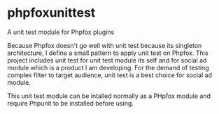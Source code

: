 phpfoxunittest
==============

A unit test module for Phpfox plugins 

Because Phpfox doesn't go well with unit test because its singleton architecture, I define a small pattern to apply unit test on Phpfox. This project includes unit test for unit test module its self and for social ad module which is a product I am developing. For the demand of testing complex filter to target audience, unit test is a best choice for social ad module. 

This unit test module can be intalled normally as a PHpfox module and require Phpunit to be installed before using. 

